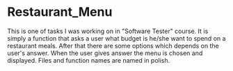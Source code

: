 # Restaurant_Menu
This is one of tasks I was working on in "Software Tester" course. It is simply a function that asks a user what budget is he/she want to spend on a restaurant meals.
After that there are some options which depends on the user's answer. When the user gives answer the menu is chosen and displayed. Files and function names are named in polish.

